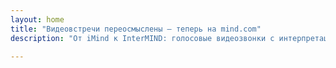 ```yaml
---
layout: home
title: "Видеовстречи переосмыслены — теперь на mind.com"
description: "От iMind к InterMIND: голосовые видеозвонки с интерпретацией на основе ИИ в реальном времени."

---
```


<HeroSection
  title="Видеовстречи переосмыслены <br>— теперь на **mind.com**"
  text="От iMind к InterMIND: голосовые видеозвонки с переводом речи в реальном времени.">
<NavButton buttonLabel="Узнать больше" buttonClass="brand" to="/" />
<NavButton buttonLabel="Ассистент" buttonClass="alt" to="/chat" />
</HeroSection>

<br>
<VideoPlayer src="/demo-en-mx.mp4" />